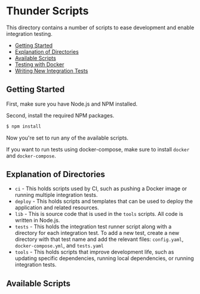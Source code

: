 # Thunder Scripts

This directory contains a number of scripts to ease development and enable integration testing.

- [Getting Started](#getting-started)
- [Explanation of Directories](#explanation-of-directories)
- [Available Scripts](#available-scripts)
- [Testing with Docker](#testing-with-docker)
- [Writing New Integration Tests](#writing-new-integration-tests)

## Getting Started

First, make sure you have Node.js and NPM installed.

Second, install the required NPM packages.

```bash
$ npm install
```

Now you're set to run any of the available scripts.

If you want to run tests using docker-compose, make sure to install `docker` and `docker-compose`.

## Explanation of Directories

* `ci` - This holds scripts used by CI, such as pushing a Docker image or running multiple integration tests.
* `deploy` - This holds scripts and templates that can be used to deploy the application and related resources.
* `lib` - This is source code that is used in the `tools` scripts. All code is written in Node.js.
* `tests` - This holds the integration test runner script along with a directory for each integration test.
To add a new test, create a new directory with that test name and add the relevant files: `config.yaml`,
`docker-compose.yml`, and `tests.yaml`
* `tools` - This holds scripts that improve development life, such as updating specific dependencies,
running local dependencies, or running integration tests.

## Available Scripts
